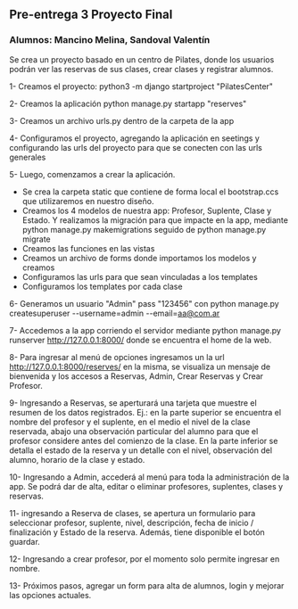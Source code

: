 
## Pre-entrega 3 Proyecto Final 

### Alumnos: Mancino Melina, Sandoval Valentín

Se crea un proyecto basado en un centro de Pilates, donde los usuarios podrán ver las reservas de sus clases, crear clases y registrar alumnos.

1- Creamos el proyecto: 
   python3 -m django startproject "PilatesCenter"

2- Creamos la aplicación 
   python manage.py startapp "reserves"   

3- Creamos un archivo urls.py dentro de la carpeta de la app

4- Configuramos el proyecto, agregando la aplicación en seetings y configurando las urls del proyecto para que se conecten con las urls generales

5- Luego, comenzamos a crear la aplicación.
- Se crea la carpeta static que contiene de forma local el bootstrap.ccs que utilizaremos en nuestro diseño.
- Creamos los 4 modelos de nuestra app: Profesor, Suplente, Clase y Estado. Y realizamos la migración para que impacte en la app, mediante python manage.py makemigrations seguido de python manage.py migrate
- Creamos las funciones en las vistas
- Creamos un archivo de forms donde importamos los modelos y creamos 
- Configuramos las urls para que sean vinculadas a los templates
- Configuramos los templates por cada clase

6- Generamos un usuario "Admin" pass "123456" con python manage.py createsuperuser --username=admin --email=aa@com.ar

7- Accedemos a la app corriendo el servidor mediante python manage.py runserver http://127.0.0.1:8000/ donde se encuentra el home de la web.

8- Para ingresar al menú de opciones ingresamos un la url http://127.0.0.1:8000/reserves/ en la misma, se visualiza un mensaje de bienvenida y los accesos a Reservas, Admin, Crear Reservas y Crear Profesor.

9- Ingresando a Reservas, se aperturará una tarjeta que muestre el resumen de los datos registrados. Ej.: en la parte superior se encuentra el nombre del profesor y el suplente, en el medio el nivel de la clase reservada, abajo una observación particular del alumno para que el profesor considere antes del comienzo de la clase. En la parte inferior se detalla el estado de la reserva y un detalle con el nivel, observación del alumno, horario de la clase y estado.

10- Ingresando a Admin, accederá al menú para toda la administración de la app. Se podrá dar de alta, editar o eliminar profesores, suplentes, clases y reservas.

11- ingresando a Reserva de clases, se apertura un formulario para seleccionar profesor, suplente, nivel, descripción, fecha de inicio / finalización y Estado de la reserva. Además, tiene disponible el botón guardar.

12- Ingresando a crear profesor, por el momento solo permite ingresar en nombre.

13- Próximos pasos, agregar un form para alta de alumnos, login y mejorar las opciones actuales.



